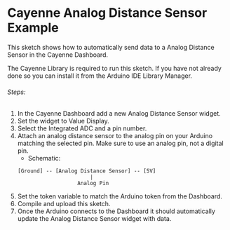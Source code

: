 # Cayenne Analog Distance Sensor Example

This sketch shows how to automatically send data to a Analog Distance Sensor in the Cayenne Dashboard.

The Cayenne Library is required to run this sketch. If you have not already done so you can install it from the Arduino IDE Library Manager.

###### Steps:
1. In the Cayenne Dashboard add a new Analog Distance Sensor widget.
2. Set the widget to Value Display.
3. Select the Integrated ADC and a pin number.
4. Attach an analog distance sensor to the analog pin on your Arduino matching the selected pin.
   Make sure to use an analog pin, not a digital pin.
   * Schematic:
   ```
   [Ground] -- [Analog Distance Sensor] -- [5V]
                          |
                      Analog Pin
   ```
5. Set the token variable to match the Arduino token from the Dashboard.
6. Compile and upload this sketch.
7. Once the Arduino connects to the Dashboard it should automatically update the Analog Distance Sensor widget with data.